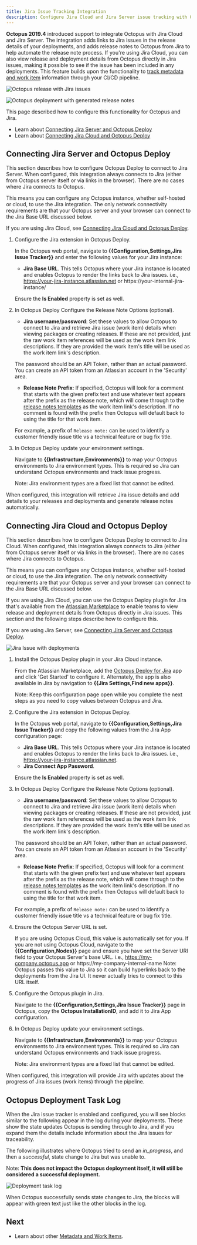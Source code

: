 ```yaml
---
title: Jira Issue Tracking Integration
description: Configure Jira Cloud and Jira Server issue tracking with Octopus.
---
```


**Octopus 2019.4** introduced support to integrate Octopus with Jira Cloud and Jira Server. The integration adds links to Jira issues in the release details of your deployments, and adds release notes to Octopus from Jira to help automate the release note process. If you're using Jira Cloud, you can also view release and deployment details from Octopus directly in Jira issues, making it possible to see if the issue has been included in any deployments. This feature builds upon the functionality to [track metadata and work item](/docs/api-and-integration/metadata/index.md) information through your CI/CD pipeline.

![Octopus release with Jira issues](octo-jira-release-details.png "width=500")

![Octopus deployment with generated release notes](octo-jira-release-notes.png "width=500")

This page described how to configure this functionality for Octopus and Jira.

* Learn about [Connecting Jira Server and Octopus Deploy](#connecting-jira-server-and-octopus-deploy)
* Learn about [Connecting Jira Cloud and Octopus Deploy](#connecting-jira-cloud-and-octopus-deploy)

## Connecting Jira Server and Octopus Deploy

This section describes how to configure Octopus Deploy to connect to Jira Server. When configured, this integration always connects to Jira (either from Octopus server itself or via links in the browser). There are no cases where Jira connects to Octopus.

This means you can configure any Octopus instance, whether self-hosted or cloud, to use the Jira integration. The only network connectivity requirements are that your Octopus server and your browser can connect to the Jira Base URL discussed below.

If you are using Jira Cloud, see [Connecting Jira Cloud and Octopus Deploy](#connecting-jira-cloud-and-octopus-deploy).

1. Configure the Jira extension in Octopus Deploy.

    In the Octopus web portal, navigate to **{{Configuration,Settings,Jira Issue Tracker}}** and enter the following values for your Jira instance:

    - **Jira Base URL**. This tells Octopus where your Jira instance is located and enables Octopus to render the links back to Jira issues. i.e., https://your-jira-instance.atlassian.net or https://your-internal-jira-instance/

    Ensure the **Is Enabled** property is set as well.

2. In Octopus Deploy Configure the Release Note Options (optional).

    - **Jira username/password**: Set these values to allow Octopus to connect to Jira and retrieve Jira issue (work item) details when viewing packages or creating releases. If these are not provided, just the raw work item references will be used as the work item link descriptions. If they are provided the work item's title will be used as the work item link's description.

    The password should be an API Token, rather than an actual password. You can create an API token from an Atlassian account in the 'Security' area.
    
    - **Release Note Prefix**: If specified, Octopus will look for a comment that starts with the given prefix text and use whatever text appears after the prefix as the release note, which will come through to the [release notes templates](/docs/api-and-integration/metadata/release-notes-templates.md) as the work item link's description. If no comment is found with the prefix then Octopus will default back to using the title for that work item.

    For example, a prefix of `Release note:` can be used to identify a customer friendly issue title vs a technical feature or bug fix title.

3. In Octopus Deploy update your environment settings.

    Navigate to **{{Infrastructure,Environments}}** to map your Octopus environments to Jira environment types. This is required so Jira can understand Octopus environments and track issue progress.

    Note: Jira environment types are a fixed list that cannot be edited.

When configured, this integration will retrieve Jira issue details and add details to your releases and deployments and generate release notes automatically. 

## Connecting Jira Cloud and Octopus Deploy

This section describes how to configure Octopus Deploy to connect to Jira Cloud. When configured, this integration always connects to Jira (either from Octopus server itself or via links in the browser). There are no cases where Jira connects to Octopus.

This means you can configure any Octopus instance, whether self-hosted or cloud, to use the Jira integration. The only network connectivity requirements are that your Octopus server and your browser can connect to the Jira Base URL discussed below.

If you are using Jira Cloud, you can use the Octopus Deploy plugin for Jira that's available from the [Atlassian Marketplace](https://marketplace.atlassian.com/apps/1220376/octopus-deploy-for-jira) to enable teams to view release and deployment details from Octopus directly in Jira issues. This section and the following steps describe how to configure this.

If you are using Jira Server, see [Connecting Jira Server and Octopus Deploy](#connecting-jira-server-and-octopus-deploy).

![Jira Issue with deployments](jira-issue-with-deployments.png "width=500")

1. Install the Octopus Deploy plugin in your Jira Cloud instance.

    From the Atlassian Marketplace, add the [Octopus Deploy for Jira](https://marketplace.atlassian.com/apps/1220376/octopus-deploy-for-jira) app and click 'Get Started' to configure it. Alternately, the app is also available in Jira by navigation to **{{Jira Settings,Find new apps}}**.

    Note: Keep this configuration page open while you complete the next steps as you need to copy values between Octopus and Jira.

2. Configure the Jira extension in Octopus Deploy.

    In the Octopus web portal, navigate to **{{Configuration,Settings,Jira Issue Tracker}}** and copy the following values from the Jira App configuration page:

    - **Jira Base URL**. This tells Octopus where your Jira instance is located and enables Octopus to render the links back to Jira issues. i.e., https://your-jira-instance.atlassian.net.
    - **Jira Connect App Password**.

    Ensure the **Is Enabled** property is set as well.

3. In Octopus Deploy Configure the Release Note Options (optional).

    - **Jira username/password**: Set these values to allow Octopus to connect to Jira and retrieve Jira issue (work item) details when viewing packages or creating releases. If these are not provided, just the raw work item references will be used as the work item link descriptions. If they are provided the work item's title will be used as the work item link's description.

    The password should be an API Token, rather than an actual password. You can create an API token from an Atlassian account in the 'Security' area.
    
    - **Release Note Prefix**: If specified, Octopus will look for a comment that starts with the given prefix text and use whatever text appears after the prefix as the release note, which will come through to the [release notes templates](/docs/api-and-integration/metadata/release-notes-templates.md) as the work item link's description. If no comment is found with the prefix then Octopus will default back to using the title for that work item.

    For example, a prefix of `Release note:` can be used to identify a customer friendly issue title vs a technical feature or bug fix title.

4. Ensure the Octopus Server URL is set.

    If you are using Octopus Cloud, this value is automatically set for you. If you are not using Octopus Cloud, navigate to the **{{Configuration,Nodes}}** page and ensure you have set the Server URI field to your Octopus Server's base URL. i.e., https://my-company.octopus.app or https://my-company-internal-name
    Note: Octopus passes this value to Jira so it can build hyperlinks back to the deployments from the Jira UI. It never actually tries to connect to this URL itself.

5. Configure the Octopus plugin in Jira.

    Navigate to the **{{Configuration,Settings,Jira Issue Tracker}}** page in Octopus, copy the **Octopus InstallationID**, and add it to Jira App configuration.

6. In Octopus Deploy update your environment settings.

    Navigate to **{{Infrastructure,Environments}}** to map your Octopus environments to Jira environment types. This is required so Jira can understand Octopus environments and track issue progress.

    Note: Jira environment types are a fixed list that cannot be edited.

When configured, this integration will provide Jira with updates about the progress of Jira issues (work items) through the pipeline.

## Octopus Deployment Task Log

When the Jira issue tracker is enabled and configured, you will see blocks similar to the following appear in the log during your deployments. These show the state updates Octopus is sending through to Jira, and if you expand them the details include information about the Jira issues for traceability.

The following illustrates where Octopus tried to send an _in_progress_, and then a _successful_, state change to Jira but was unable to.

Note: **This does not impact the Octopus deployment itself, it will still be considered a successful deployment.**

![Deployment task log](deploy-task-log.png)

When Octopus successfully sends state changes to Jira, the blocks will appear with green text just like the other blocks in the log.

## Next

 - Learn about other [Metadata and Work Items](/docs/api-and-integration/metadata/index.md).
